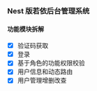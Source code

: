 ### Nest 版若依后台管理系统

#### 功能模块拆解

- [x] 验证码获取
- [x] 登录
- [x] 基于角色的功能权限校验
- [x] 用户信息和动态路由
- [x] 用户管理增删改查

